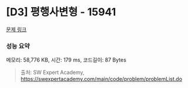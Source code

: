 # [D3] 평행사변형 - 15941 

[문제 링크](https://swexpertacademy.com/main/code/problem/problemDetail.do?contestProbId=AYVgOZEKOpcDFAQK) 

### 성능 요약

메모리: 58,776 KB, 시간: 179 ms, 코드길이: 87 Bytes



> 출처: SW Expert Academy, https://swexpertacademy.com/main/code/problem/problemList.do